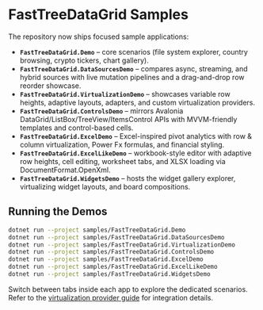 # FastTreeDataGrid Samples

The repository now ships focused sample applications:

- **`FastTreeDataGrid.Demo`** – core scenarios (file system explorer, country browsing, crypto tickers, chart gallery).
- **`FastTreeDataGrid.DataSourcesDemo`** – compares async, streaming, and hybrid sources with live mutation pipelines and a drag-and-drop row reorder showcase.
- **`FastTreeDataGrid.VirtualizationDemo`** – showcases variable row heights, adaptive layouts, adapters, and custom virtualization providers.
- **`FastTreeDataGrid.ControlsDemo`** – mirrors Avalonia DataGrid/ListBox/TreeView/ItemsControl APIs with MVVM-friendly templates and control-based cells.
- **`FastTreeDataGrid.ExcelDemo`** – Excel-inspired pivot analytics with row & column virtualization, Power Fx formulas, and financial styling.
- **`FastTreeDataGrid.ExcelLikeDemo`** – workbook-style editor with adaptive row heights, cell editing, worksheet tabs, and XLSX loading via DocumentFormat.OpenXml.
- **`FastTreeDataGrid.WidgetsDemo`** – hosts the widget gallery explorer, virtualizing widget layouts, and board compositions.

## Running the Demos

```bash
dotnet run --project samples/FastTreeDataGrid.Demo
dotnet run --project samples/FastTreeDataGrid.DataSourcesDemo
dotnet run --project samples/FastTreeDataGrid.VirtualizationDemo
dotnet run --project samples/FastTreeDataGrid.ControlsDemo
dotnet run --project samples/FastTreeDataGrid.ExcelDemo
dotnet run --project samples/FastTreeDataGrid.ExcelLikeDemo
dotnet run --project samples/FastTreeDataGrid.WidgetsDemo
```

Switch between tabs inside each app to explore the dedicated scenarios. Refer to the [virtualization provider guide](../docs/virtualization/providers.md) for integration details.
